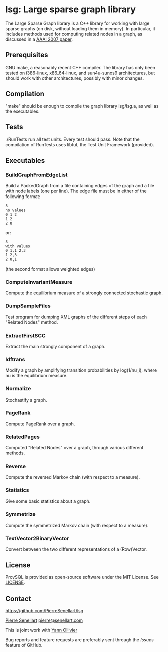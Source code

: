 # lsg: Large sparse graph library

The Large Sparse Graph library is a C++ library for working with large sparse graphs (on disk, without loading them in memory). In particular, it includes methods used for computing related nodes in a graph, as discussed in a [AAAI 2007 paper](https://pierre.senellart.com/publications/ollivier2007finding/).

## Prerequisites

GNU make, a reasonably recent C++ compiler. The library has only been
tested on i386-linux, x86_64-linux, and sun4u-sunos9 architectures, but
should work with other architectures, possibly with minor changes.

## Compilation

"make" should be enough to compile the graph library lsg/lsg.a, as well
as the executables.

## Tests

./RunTests run all test units. Every test should pass. Note that the
compilation of RunTests uses libtut, the Test Unit Framework (provided).

## Executables
### BuildGraphFromEdgeList

  Build a PackedGraph from a file containing edges of the graph and a
file with node labels (one per line). The edge file must be in either of
the following format:

```
3
no values
0 1 2
1 2
2 0
```
  
or:
```
3
with values
0 1,1 2,3
1 2,3
2 0,1
```
(the second format allows weighted edges)

### ComputeInvariantMeasure
  Compute the equilibrium measure of a strongly connected stochastic
graph.

### DumpSampleFiles
  Test program for dumping XML graphs of the different steps of each
"Related Nodes" method.

### ExtractFirstSCC
  Extract the main strongly component of a graph.

### Idftrans
  Modify a graph by amplifying transition probabilities by log(1/nu_i),
where nu is the equilibrium measure.
  
### Normalize
  Stochastify a graph.

### PageRank
  Compute PageRank over a graph.

### RelatedPages
  Computed "Related Nodes" over a graph, through various different
methods.

### Reverse
  Compute the reversed Markov chain (with respect to a measure).

### Statistics
  Give some basic statistics about a graph.

### Symmetrize
  Compute the symmetrized Markov chain (with respect to a measure).

### TextVector2BinaryVector
  Convert between the two different representations of a (Row)Vector.

## License

ProvSQL is provided as open-source software under the MIT License. See [LICENSE](LICENSE).

## Contact

https://github.com/PierreSenellart/lsg

[Pierre Senellart](https://pierre.senellart.com/) <pierre@senellart.com>

This is joint work with [Yann Ollivier](http://www.yann-ollivier.org/)

Bug reports and feature requests are
preferably sent through the *Issues* feature of GitHub.
